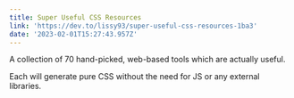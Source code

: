 ```yaml
---
title: Super Useful CSS Resources
link: 'https://dev.to/lissy93/super-useful-css-resources-1ba3'
date: '2023-02-01T15:27:43.957Z'
---
```


A collection of 70 hand-picked, web-based tools which are actually useful.

Each will generate pure CSS without the need for JS or any external libraries.
